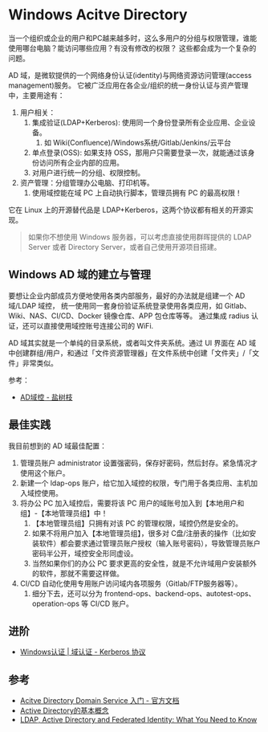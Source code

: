 # Windows Acitve Directory

当一个组织或企业的用户和PC越来越多时，这么多用户的分组与权限管理，谁能使用哪台电脑？能访问哪些应用？有没有修改的权限？
这些都会成为一个复杂的问题。

AD 域，是微软提供的一个网络身份认证(identity)与网络资源访问管理(access management)服务。
它被广泛应用在各企业/组织的统一身份认证与资产管理中，主要用途有：

1. 用户相关：
   1. 集成验证(LDAP+Kerberos): 使用同一个身份登录所有企业应用、企业设备。
      1. 如 Wiki(Confluence)/Windows系统/Gitlab/Jenkins/云平台
   2. 单点登录(OSS): 如果支持 OSS，那用户只需要登录一次，就能通过该身份访问所有企业内部的应用。
   3. 对用户进行统一的分组、权限控制。
2. 资产管理：分组管理办公电脑、打印机等。
   1. 使用域控能在域 PC 上自动执行脚本，管理员拥有 PC 的最高权限！

它在 Linux 上的开源替代品是 LDAP+Kerberos，这两个协议都有相关的开源实现。

>如果你不想使用 Windows 服务器，可以考虑直接使用群晖提供的 LDAP Server 或者 Directory Server，或者自己使用开源项目搭建。

## Windows AD 域的建立与管理

要想让企业内部成员方便地使用各类内部服务，最好的办法就是组建一个 AD 域/LDAP 域控，
统一使用同一套身份验证系统登录使用各类应用，如 Gitlab、Wiki、NAS、CI/CD、Docker 镜像仓库、APP 包仓库等等。
通过集成 radius 认证，还可以直接使用域控账号连接公司的 WiFi.

AD 域其实就是一个单纯的目录系统，或者叫文件夹系统。通过 UI 界面在 AD 域中创建群组/用户，和通过「文件资源管理器」在文件系统中创建「文件夹」/「文件」非常类似。

参考：

- [AD域控 - 盐树枝](https://zhuanlan.zhihu.com/p/102694636)

## 最佳实践

我目前想到的 AD 域最佳配置：

1. 管理员账户 administrator 设置强密码，保存好密码，然后封存。紧急情况才使用这个账户。
2. 新建一个 ldap-ops 账户，给它加入域控的权限，专门用于各类应用、主机加入域控使用。
3. 将办公 PC 加入域控后，需要将该 PC 用户的域账号加入到【本地用户和组】-【本地管理员组】中！
   1. 【本地管理员组】只拥有对该 PC 的管理权限，域控仍然是安全的。
   2. 如果不将用户加入【本地管理员组】，很多对 C盘/注册表的操作（比如安装软件）都会要求通过管理员账户授权（输入账号密码），导致管理员账户密码半公开，域控安全形同虚设。
   3. 当然如果你们的办公 PC 要求更高的安全性，就是不允许域用户安装额外的软件，那就不需要这样做。
4. CI/CD 自动化使用专用账户访问域内各项服务（Gitlab/FTP服务器等）。
   1. 细分下去，还可以分为 frontend-ops、backend-ops、autotest-ops、operation-ops 等 CI/CD 账户。


## 进阶

- [Windows认证 | 域认证 - Kerberos 协议](https://zhuanlan.zhihu.com/p/89399579)

## 参考

- [Acitve Directory Domain Service 入门 - 官方文档](https://docs.microsoft.com/zh-cn/windows-server/identity/ad-ds/ad-ds-getting-started)
- [Active Directory的基本概念](https://www.cnblogs.com/IFire47/p/6672176.html)
- [LDAP, Active Directory and Federated Identity: What You Need to Know](https://doubleoctopus.com/blog/ldap-active-directory-and-federated-identity-what-you-need-to-know/)